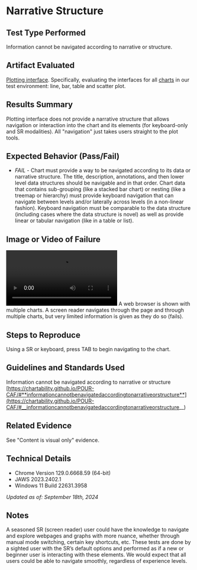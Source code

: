 # Narrative Structure

## Test Type Performed

Information cannot be navigated according to narrative or structure.

## Artifact Evaluated

[Plotting interface](https://docs.bokeh.org/en/latest/docs/user_guide/basic.html#ug-basic). Specifically, evaluating the interfaces for all [charts](https://quansight-labs.github.io/bokeh-a11y-audit/#_ts1723552414769) in our test environment: line, bar, table and scatter plot.

## Results Summary

Plotting interface does not provide a narrative structure that allows navigation or interaction into the chart and its elements (for keyboard-only and SR modalities). All "navigation" just takes users straight to the plot tools.

## Expected Behavior (Pass/Fail)

- _FAIL_ - Chart must provide a way to be navigated according to its data or narrative structure. The title, description, annotations, and then lower level data structures should be navigable and in that order. Chart data that contains sub-grouping (like a stacked bar chart) or nesting (like a treemap or hierarchy) must provide keyboard navigation that can navigate between levels and/or laterally across levels (in a non-linear fashion). Keyboard navigation must be comparable to the data structure (including cases where the data structure is novel) as well as provide linear or tabular navigation (like in a table or list).

## Image or Video of Failure

<video controls src="./assets/plotting-interface_visual-only.mp4" title="Plotting-interface_Visual-only"></video>
A web browser is shown with multiple charts. A screen reader navigates through the page and through multiple charts, but very limited information is given as they do so (fails).

## Steps to Reproduce

Using a SR or keyboard, press TAB to begin navigating to the chart.

## Guidelines and Standards Used

Information cannot be navigated according to narrative or structure [https://chartability.github.io/POUR-CAF/#**informationcannotbenavigatedaccordingtonarrativeorstructure**](https://chartability.github.io/POUR-CAF/#__informationcannotbenavigatedaccordingtonarrativeorstructure__)

## Related Evidence

See "Content is visual only" evidence.

<!-- ## Known or Documented Issues
(If there is already a github issue created for this test or a related test, it will be listed here.) -->

## Technical Details

- Chrome Version 129.0.6668.59 (64-bit)
- JAWS 2023.2402.1
- Windows 11 Build 22631.3958

_Updated as of: September 18th, 2024_

## Notes

A seasoned SR (screen reader) user could have the knowledge to navigate and explore webpages and graphs with more nuance, whether through manual mode switching, certain key shortcuts, etc. These tests are done by a sighted user with the SR’s default options and performed as if a new or beginner user is interacting with these elements. We would expect that all users could be able to navigate smoothly, regardless of experience levels.
